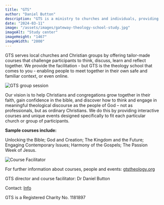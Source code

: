 ```yaml
---
title: "GTS"
author: "Daniel Button"
description: "GTS is a ministry to churches and individuals, providing a forum for Christians to engage more deeply with biblical, theological and contemporary issues."
date: "2024-03-11"
image: "/assets/images/gateway-theology-school-study.jpg"
imageAlt: "Study center"
imageHeight: "1467"
imageWidth: "2000"
---
```


GTS serves local churches and Christian groups by offering tailor-made courses that challenge participants to think, discuss, learn and reflect together. We provide the facilitation - but GTS is the theology school that comes to you - enabling people to meet together in their own safe and familiar context, or even online.

![GTS group session](/assets/images/gateway-theology-school-session.jpg "GTS Group Session")

Our vision is to help Christians and congregations grow together in their faith, gain confidence in the bible, and discover how to think and engage in meaningful theological discourse as the people of God – not as professionals, but as ordinary Christians.  We do this by providing interactive courses and unique events designed specifically to fit each particular church or group of participants.

**Sample courses include:**

Unlocking the Bible; God and Creation; The Kingdom and the Future; Engaging Contemporary Issues; Harmony of the Gospels; The Passion Week of Jesus.

![Course Facilitator](/assets/images/gateway-theology-school-coordinator.jpg "Course Facilitator Dr Dan Button - 'But what do YOU think?'")

For further information about courses, people and events: [gtstheology.org](http:gtstheology.org)

GTS director and course facilitator: Dr Daniel Button

Contact: [Info](mailto:info@gtstheology.org)

GTS is a Registered Charity No. 1181897